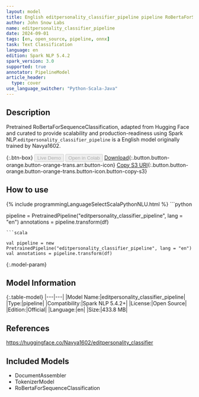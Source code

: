 ```yaml
---
layout: model
title: English editpersonality_classifier_pipeline pipeline RoBertaForSequenceClassification from Navya1602
author: John Snow Labs
name: editpersonality_classifier_pipeline
date: 2024-09-01
tags: [en, open_source, pipeline, onnx]
task: Text Classification
language: en
edition: Spark NLP 5.4.2
spark_version: 3.0
supported: true
annotator: PipelineModel
article_header:
  type: cover
use_language_switcher: "Python-Scala-Java"
---
```


## Description

Pretrained RoBertaForSequenceClassification, adapted from Hugging Face and curated to provide scalability and production-readiness using Spark NLP.`editpersonality_classifier_pipeline` is a English model originally trained by Navya1602.

{:.btn-box}
<button class="button button-orange" disabled>Live Demo</button>
<button class="button button-orange" disabled>Open in Colab</button>
[Download](https://s3.amazonaws.com/auxdata.johnsnowlabs.com/public/models/editpersonality_classifier_pipeline_en_5.4.2_3.0_1725167425331.zip){:.button.button-orange.button-orange-trans.arr.button-icon}
[Copy S3 URI](s3://auxdata.johnsnowlabs.com/public/models/editpersonality_classifier_pipeline_en_5.4.2_3.0_1725167425331.zip){:.button.button-orange.button-orange-trans.button-icon.button-copy-s3}

## How to use



<div class="tabs-box" markdown="1">
{% include programmingLanguageSelectScalaPythonNLU.html %}
```python

pipeline = PretrainedPipeline("editpersonality_classifier_pipeline", lang = "en")
annotations =  pipeline.transform(df)   

```
```scala

val pipeline = new PretrainedPipeline("editpersonality_classifier_pipeline", lang = "en")
val annotations = pipeline.transform(df)

```
</div>

{:.model-param}
## Model Information

{:.table-model}
|---|---|
|Model Name:|editpersonality_classifier_pipeline|
|Type:|pipeline|
|Compatibility:|Spark NLP 5.4.2+|
|License:|Open Source|
|Edition:|Official|
|Language:|en|
|Size:|433.8 MB|

## References

https://huggingface.co/Navya1602/editpersonality_classifier

## Included Models

- DocumentAssembler
- TokenizerModel
- RoBertaForSequenceClassification